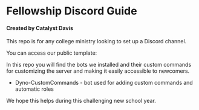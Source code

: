 # Fellowship Discord Guide

#### Created by Catalyst Davis 


This repo is for any college ministry looking to set up a Discord channel. 

You can access our public template: 

<ADD LINK > 


In this repo you will find the bots we installed and their custom commands for customizing the server 
and making it easily accessible to newcomers. 

- Dyno-CustomCommands - bot used for adding custom commands and automatic roles

We hope this helps during this challenging new school year.

